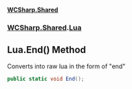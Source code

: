 #### [WCSharp.Shared](index.md 'index')
### [WCSharp.Shared](WCSharp.Shared.md 'WCSharp.Shared').[Lua](WCSharp.Shared.Lua.md 'WCSharp.Shared.Lua')

## Lua.End() Method

Converts into raw lua in the form of "end"

```csharp
public static void End();
```
